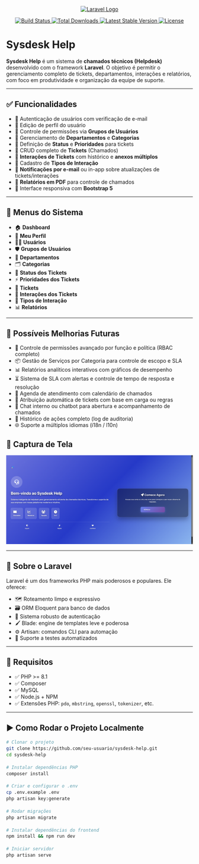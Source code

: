 <p align="center">
    <a href="https://laravel.com" target="_blank">
        <img src="https://raw.githubusercontent.com/laravel/art/master/logo-lockup/5%20SVG/2%20CMYK/1%20Full%20Color/laravel-logolockup-cmyk-red.svg" width="400" alt="Laravel Logo">
    </a>
</p>

<p align="center">
    <a href="https://github.com/laravel/framework/actions">
        <img src="https://github.com/laravel/framework/workflows/tests/badge.svg" alt="Build Status">
    </a>
    <a href="https://packagist.org/packages/laravel/framework">
        <img src="https://img.shields.io/packagist/dt/laravel/framework" alt="Total Downloads">
    </a>
    <a href="https://packagist.org/packages/laravel/framework">
        <img src="https://img.shields.io/packagist/v/laravel/framework" alt="Latest Stable Version">
    </a>
    <a href="https://packagist.org/packages/laravel/framework">
        <img src="https://img.shields.io/packagist/l/laravel/framework" alt="License">
    </a>
</p>

# Sysdesk Help

**Sysdesk Help** é um sistema de **chamados técnicos (Helpdesk)** desenvolvido com o framework **Laravel**. O objetivo é permitir o gerenciamento completo de tickets, departamentos, interações e relatórios, com foco em produtividade e organização da equipe de suporte.

---

## ✅ Funcionalidades

- 🔐 Autenticação de usuários com verificação de e-mail
- 👤 Edição de perfil do usuário
- 👥 Controle de permissões via **Grupos de Usuários**
- 🏢 Gerenciamento de **Departamentos** e **Categorias**
- 🚦 Definição de **Status** e **Prioridades** para tickets
- 🎫 CRUD completo de **Tickets** (Chamados)
- 💬 **Interações de Tickets** com histórico e **anexos múltiplos**
- 📝 Cadastro de **Tipos de Interação**
- 🧠 **Notificações por e-mail** ou in-app sobre atualizações de tickets/interações
- 📄 **Relatórios em PDF** para controle de chamados
- 📱 Interface responsiva com **Bootstrap 5**

---

## 📂 Menus do Sistema

- 🏠 **Dashboard**
- 👤 **Meu Perfil**
- 👨‍💻 **Usuários**
- 🛡️ **Grupos de Usuários**
- 🏢 **Departamentos**
- 🗂️ **Categorias**
- 🚦 **Status dos Tickets**
- ⚡ **Prioridades dos Tickets**
- 🎫 **Tickets**
- 💬 **Interações dos Tickets**
- 📝 **Tipos de Interação**
- 📊 **Relatórios**

---

## 🔮 Possíveis Melhorias Futuras

- 🔐 Controle de permissões avançado por função e política (RBAC completo)
- 📦 Gestão de Serviços por Categoria para controle de escopo e SLA
- 📊 Relatórios analíticos interativos com gráficos de desempenho
- ⏳ Sistema de SLA com alertas e controle de tempo de resposta e resolução
- 📅 Agenda de atendimento com calendário de chamados
- 🔁 Atribuição automática de tickets com base em carga ou regras
- 💬 Chat interno ou chatbot para abertura e acompanhamento de chamados
- 🧾 Histórico de ações completo (log de auditoria)
- 🌐 Suporte a múltiplos idiomas (i18n / l10n)

## 📸 Captura de Tela

<p align="center">
    <img src="public/images/Demo/demo_sysdesk_help.png" alt="Exemplo do sistema Sysdesk Help" width="800">
</p>

---

## 🔧 Sobre o Laravel

Laravel é um dos frameworks PHP mais poderosos e populares. Ele oferece:

- 🗺️ Roteamento limpo e expressivo
- 🗃️ ORM Eloquent para banco de dados
- 🔑 Sistema robusto de autenticação
- 🖌️ Blade: engine de templates leve e poderosa
- ⚙️ Artisan: comandos CLI para automação
- 🧪 Suporte a testes automatizados

---

## 🚀 Requisitos

- ✅ PHP >= 8.1
- ✅ Composer
- ✅ MySQL
- ✅ Node.js + NPM
- ✅ Extensões PHP: `pdo`, `mbstring`, `openssl`, `tokenizer`, etc.

---

## ▶️ Como Rodar o Projeto Localmente

```bash
# Clonar o projeto
git clone https://github.com/seu-usuario/sysdesk-help.git
cd sysdesk-help

# Instalar dependências PHP
composer install

# Criar e configurar o .env
cp .env.example .env
php artisan key:generate

# Rodar migrações
php artisan migrate

# Instalar dependências do frontend
npm install && npm run dev

# Iniciar servidor
php artisan serve